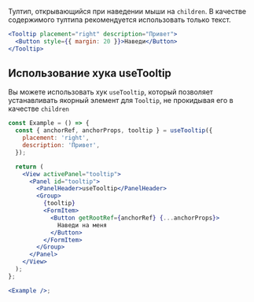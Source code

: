 Тултип, открывающийся при наведении мыши на `children`. В качестве содержимого тултипа рекомендуется использовать только текст.

```jsx { "props": { "layout": false, "iframe": false } }
<Tooltip placement="right" description="Привет">
  <Button style={{ margin: 20 }}>Наведи</Button>
</Tooltip>
```

## Использование хука useTooltip

Вы можете использовать хук `useTooltip`, который позволяет устанавливать якорный элемент для `Tooltip`, не прокидывая его в качестве `children`

```jsx { "props": { "layout": false, "iframe": true } }
const Example = () => {
  const { anchorRef, anchorProps, tooltip } = useTooltip({
    placement: 'right',
    description: 'Привет',
  });

  return (
    <View activePanel="tooltip">
      <Panel id="tooltip">
        <PanelHeader>useTooltip</PanelHeader>
        <Group>
          {tooltip}
          <FormItem>
            <Button getRootRef={anchorRef} {...anchorProps}>
              Наведи на меня
            </Button>
          </FormItem>
        </Group>
      </Panel>
    </View>
  );
};

<Example />;
```

